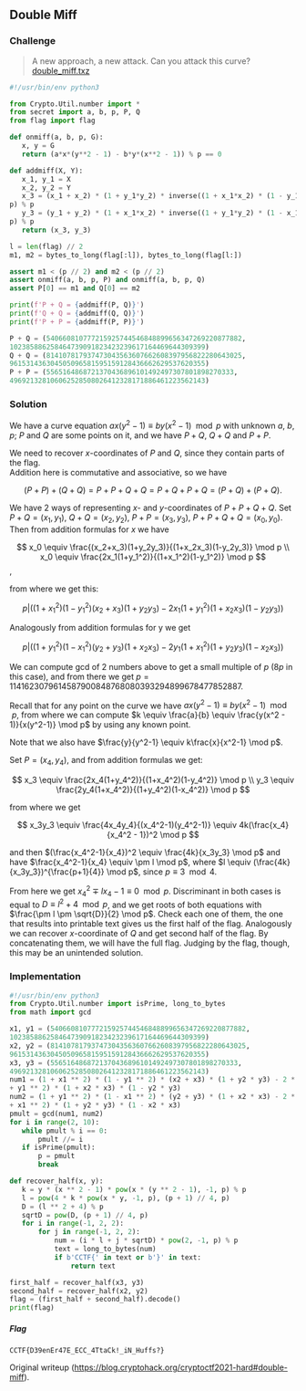 ## Double Miff  
### Challenge  
>A new approach, a new attack. Can you attack this curve?  
[double_miff.txz](https://cr.yp.toc.tf/tasks/double_miff_58336b2ad5ed82754ac8e9b3bdcc8f25623c909c.txz)

```python  
#!/usr/bin/env python3

from Crypto.Util.number import *  
from secret import a, b, p, P, Q  
from flag import flag

def onmiff(a, b, p, G):  
   x, y = G  
   return (a*x*(y**2 - 1) - b*y*(x**2 - 1)) % p == 0

def addmiff(X, Y):  
   x_1, y_1 = X  
   x_2, y_2 = Y  
   x_3 = (x_1 + x_2) * (1 + y_1*y_2) * inverse((1 + x_1*x_2) * (1 - y_1*y_2),
p) % p  
   y_3 = (y_1 + y_2) * (1 + x_1*x_2) * inverse((1 + y_1*y_2) * (1 - x_1*x_2),
p) % p  
   return (x_3, y_3)

l = len(flag) // 2  
m1, m2 = bytes_to_long(flag[:l]), bytes_to_long(flag[l:])

assert m1 < (p // 2) and m2 < (p // 2)  
assert onmiff(a, b, p, P) and onmiff(a, b, p, Q)  
assert P[0] == m1 and Q[0] == m2

print(f'P + Q = {addmiff(P, Q)}')  
print(f'Q + Q = {addmiff(Q, Q)}')  
print(f'P + P = {addmiff(P, P)}')  
```

```python  
P + Q = (540660810777215925744546848899656347269220877882,
102385886258464739091823423239617164469644309399)  
Q + Q = (814107817937473043563607662608397956822280643025,
961531436304505096581595159128436662629537620355)  
P + P = (5565164868721370436896101492497307801898270333,
496921328106062528508026412328171886461223562143)  
```

### Solution  
We have a curve equation $ax(y^2 - 1) \equiv by(x^2 - 1) \mod p$ with unknown
$a$, $b$, $p$; $P$ and $Q$ are some points on it, and we have $P + Q$, $Q + Q$
and $P + P$.

We need to recover $x$-coordinates of $P$ and $Q$, since they contain parts of
the flag.  
Addition here is commutative and associative, so we have

$$  
(P + P) + (Q + Q) = P + P + Q + Q = P + Q + P + Q = (P + Q) + (P + Q).  
$$

We have 2 ways of representing $x$- and $y$-coordinates of $P + P + Q + Q$.
Set $P + Q = (x_1, y_1)$, $Q + Q = (x_2, y_2)$, $P + P = (x_3, y_3)$, $P + P +
Q + Q = (x_0, y_0)$. Then from addition formulas for $x$ we have

$$  
x_0 \equiv \frac{(x_2+x_3)(1+y_2y_3)}{(1+x_2x_3)(1-y_2y_3)} \mod p \\  
x_0 \equiv \frac{2x_1(1+y_1^2)}{(1+x_1^2)(1-y_1^2)} \mod p  
$$,

from where we get this:

$$  
p|((1+x_1^2)(1-y_1^2)(x_2+x_3)(1+y_2y_3) - 2x_1(1+y_1^2)(1+x_2x_3)(1-y_2y_3))  
$$

Analogously from addition formulas for y we get

$$  
p|((1+y_1^2)(1-x_1^2)(y_2+y_3)(1+x_2x_3)-2y_1(1+x_1^2)(1+y_2y_3)(1-x_2x_3))  
$$

We can compute gcd of 2 numbers above to get a small multiple of $p$ ($8p$ in
this case), and from there we get $p =
1141623079614587900848768080393294899678477852887$.

Recall that for any point on the curve we have $ax(y^2-1) \equiv by(x^2-1)
\mod p$, from where we can compute $k \equiv \frac{a}{b} \equiv \frac{y(x^2 -
1)}{x(y^2-1)} \mod p$ by using any known point.

Note that we also have $\frac{y}{y^2-1} \equiv k\frac{x}{x^2-1} \mod p$.

Set $P = (x_4, y_4)$, and from addition formulas we get:

$$  
x_3 \equiv \frac{2x_4(1+y_4^2)}{(1+x_4^2)(1-y_4^2)} \mod p \\  
y_3 \equiv \frac{2y_4(1+x_4^2)}{(1+y_4^2)(1-x_4^2)} \mod p  
$$

from where we get

$$  
x_3y_3 \equiv \frac{4x_4y_4}{(x_4^2-1)(y_4^2-1)} \equiv 4k(\frac{x_4}{x_4^2 -
1})^2 \mod p  
$$

and then $(\frac{x_4^2-1}{x_4})^2 \equiv \frac{4k}{x_3y_3} \mod p$ and have
$\frac{x_4^2-1}{x_4} \equiv \pm l \mod p$, where $l \equiv
(\frac{4k}{x_3y_3})^{\frac{p+1}{4}} \mod p$, since $p \equiv 3 \mod 4$.

From here we get $x_4^2 \mp lx_4 - 1 \equiv 0 \mod p$. Discriminant in both
cases is equal to $D \equiv l^2 + 4 \mod p$, and we get roots of both
equations with $\frac{\pm l \pm \sqrt{D}}{2} \mod p$. Check each one of them,
the one that results into printable text gives us the first half of the flag.
Analogously we can recover $x$-coordinate of $Q$ and get second half of the
flag. By concatenating them, we will have the full flag. Judging by the flag,
though, this may be an unintended solution.

### Implementation  
```python  
#!/usr/bin/env python3  
from Crypto.Util.number import isPrime, long_to_bytes  
from math import gcd

x1, y1 = (540660810777215925744546848899656347269220877882,
102385886258464739091823423239617164469644309399)  
x2, y2 = (814107817937473043563607662608397956822280643025,
961531436304505096581595159128436662629537620355)  
x3, y3 = (5565164868721370436896101492497307801898270333,
496921328106062528508026412328171886461223562143)  
num1 = (1 + x1 ** 2) * (1 - y1 ** 2) * (x2 + x3) * (1 + y2 * y3) - 2 * x1 * (1
+ y1 ** 2) * (1 + x2 * x3) * (1 - y2 * y3)  
num2 = (1 + y1 ** 2) * (1 - x1 ** 2) * (y2 + y3) * (1 + x2 * x3) - 2 * y1 * (1
+ x1 ** 2) * (1 + y2 * y3) * (1 - x2 * x3)  
pmult = gcd(num1, num2)  
for i in range(2, 10):  
   while pmult % i == 0:  
       pmult //= i  
   if isPrime(pmult):  
       p = pmult  
       break

def recover_half(x, y):  
   k = y * (x ** 2 - 1) * pow(x * (y ** 2 - 1), -1, p) % p  
   l = pow(4 * k * pow(x * y, -1, p), (p + 1) // 4, p)  
   D = (l ** 2 + 4) % p  
   sqrtD = pow(D, (p + 1) // 4, p)  
   for i in range(-1, 2, 2):  
       for j in range(-1, 2, 2):  
           num = (i * l + j * sqrtD) * pow(2, -1, p) % p  
           text = long_to_bytes(num)  
           if b'CCTF{' in text or b'}' in text:  
               return text

first_half = recover_half(x3, y3)  
second_half = recover_half(x2, y2)  
flag = (first_half + second_half).decode()  
print(flag)  
```

##### Flag  
`CCTF{D39enEr47E_ECC_4TtaCk!_iN_Huffs?}`

Original writeup (https://blog.cryptohack.org/cryptoctf2021-hard#double-miff).